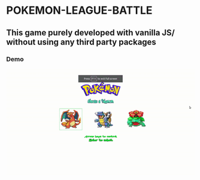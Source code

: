 # POKEMON-LEAGUE-BATTLE
## This game purely developed with vanilla JS/ without using any third party packages

### Demo
![Pokemon Battle Demo](demo/demo.gif)
